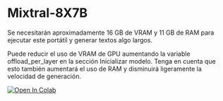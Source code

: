 # Mixtral-8X7B

Se necesitarán aproximadamente 16 GB de VRAM y 11 GB de RAM para ejecutar este portátil y generar textos algo largos.

Puede reducir el uso de VRAM de GPU aumentando la variable offload_per_layer en la sección Inicializar modelo. Tenga en cuenta que esto también aumentará el uso de RAM y disminuirá ligeramente la velocidad de generación.

[![Open In Colab](https://colab.research.google.com/assets/colab-badge.svg)](https://colab.research.google.com/drive/1IqzV3cB0DKNJW9k0R7vTJuiJxrsiVyvp?usp=sharing)
